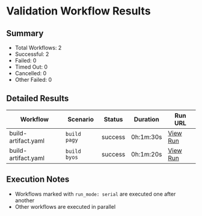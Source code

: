 # Validation Workflow Results

## Summary
- Total Workflows: 2
- Successful: 2
- Failed: 0
- Timed Out: 0
- Cancelled: 0
- Other Failed: 0

## Detailed Results

| Workflow | Scenario | Status | Duration | Run URL |
|----------|----------|---------|-----------|----------|
| build-artifact.yaml | `build pagy` | success | 0h:1m:30s | [View Run](https://github.com/azure-javaee/rhel-jboss-templates/actions/runs/16535533070) |
| build-artifact.yaml | `build byos` | success | 0h:1m:20s | [View Run](https://github.com/azure-javaee/rhel-jboss-templates/actions/runs/16535533858) |


## Execution Notes
- Workflows marked with `run_mode: serial` are executed one after another
- Other workflows are executed in parallel
